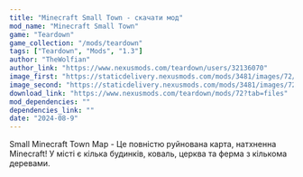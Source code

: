 ```yaml
---
title: "Minecraft Small Town - скачати мод"
mod_name: "Minecraft Small Town"
game: "Teardown"
game_collection: "/mods/teardown"
tags: ["Teardown", "Mods", "1.3"]
author: "TheWolfian"
author_link: "https://www.nexusmods.com/teardown/users/32136070"
image_first: "https://staticdelivery.nexusmods.com/mods/3481/images/72/72-1606914083-715086134.png"
image_second: "https://staticdelivery.nexusmods.com/mods/3481/images/72/72-1606914108-330249122.jpeg"
download_link: "https://www.nexusmods.com/teardown/mods/72?tab=files"
mod_dependencies: ""
dependencies_link: ""
date: "2024-08-9"
---
```


Small Minecraft Town Map - Це повністю руйнована карта, натхненна Minecraft!
У місті є кілька будинків, коваль, церква та ферма з кількома деревами.